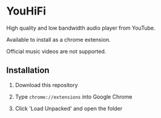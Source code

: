 # YouHiFi

High quality and low bandwidth audio player from YouTube.

Available to install as a chrome extension.

Official music videos are not supported.

## Installation

1. Download this repository

2. Type `chrome://extensions` into Google Chrome

3. Click 'Load Unpacked' and open the folder

